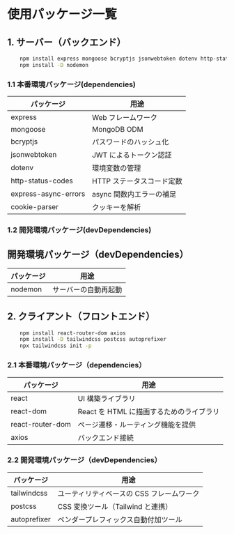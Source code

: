 # 使用パッケージ一覧

## 1. サーバー（バックエンド）

```bash
    npm install express mongoose bcryptjs jsonwebtoken dotenv http-status-codes express-async-errors
    npm install -D nodemon
```

### 1.1 本番環境パッケージ(dependencies)

| パッケージ           | 用途                      |
| -------------------- | ------------------------- |
| express              | Web フレームワーク        |
| mongoose             | MongoDB ODM               |
| bcryptjs             | パスワードのハッシュ化    |
| jsonwebtoken         | JWT によるトークン認証    |
| dotenv               | 環境変数の管理            |
| http-status-codes    | HTTP ステータスコード定数 |
| express-async-errors | async 関数内エラーの補足  |
| cookie-parser        | クッキーを解析            |

### 1.2 開発環境パッケージ(devDependencies)

## 開発環境パッケージ（devDependencies）

| パッケージ | 用途                 |
| ---------- | -------------------- |
| nodemon    | サーバーの自動再起動 |

## 2. クライアント（フロントエンド）

```bash
    npm install react-router-dom axios
    npm install -D tailwindcss postcss autoprefixer
    npx tailwindcss init -p
```

### 2.1 本番環境パッケージ（dependencies）

| パッケージ       | 用途                                     |
| ---------------- | ---------------------------------------- |
| react            | UI 構築ライブラリ                        |
| react-dom        | React を HTML に描画するためのライブラリ |
| react-router-dom | ページ遷移・ルーティング機能を提供       |
| axios            | バックエンド接続                         |

### 2.2 開発環境パッケージ（devDependencies）

| パッケージ   | 用途                                      |
| ------------ | ----------------------------------------- |
| tailwindcss  | ユーティリティベースの CSS フレームワーク |
| postcss      | CSS 変換ツール（Tailwind と連携）         |
| autoprefixer | ベンダープレフィックス自動付加ツール      |
